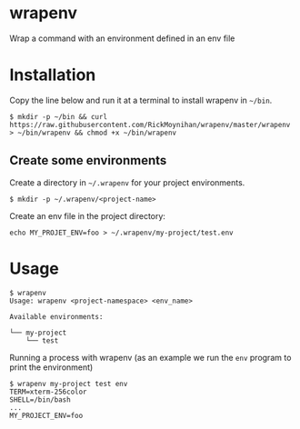 # wrapenv

Wrap a command with an environment defined in an env file

# Installation

Copy the line below and run it at a terminal to install wrapenv in
`~/bin`.

`$ mkdir -p ~/bin && curl https://raw.githubusercontent.com/RickMoynihan/wrapenv/master/wrapenv > ~/bin/wrapenv && chmod +x ~/bin/wrapenv`

## Create some environments

Create a directory in `~/.wrapenv` for your project environments.

`$ mkdir -p ~/.wrapenv/<project-name>`

Create an env file in the project directory:

`echo MY_PROJET_ENV=foo > ~/.wrapenv/my-project/test.env`

# Usage

```
$ wrapenv
Usage: wrapenv <project-namespace> <env_name>

Available environments:

└── my-project
    └── test

```

Running a process with wrapenv (as an example we run the `env` program to print the environment)

```
$ wrapenv my-project test env
TERM=xterm-256color
SHELL=/bin/bash
...
MY_PROJECT_ENV=foo
```

